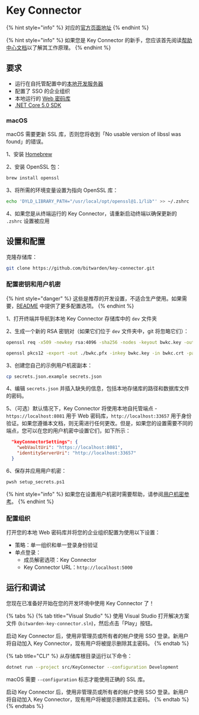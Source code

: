 # Key Connector

{% hint style="info" %}
对应的[官方页面地址](https://contributing.bitwarden.com/getting-started/enterprise/key-connector)
{% endhint %}

{% hint style="info" %}
如果您是 Key Connector 的新手，您应该首先阅读[帮助中心文档](https://help.ppgg.in/login-with-sso/about-key-connector)以了解其工作原理。
{% endhint %}

## 要求 <a href="#requirements" id="requirements"></a>

* 运行在自托管配置中的[本地开发服务器](../server/guide.md)
* 配置了 SSO 的企业组织
* 本地运行的 [Web 密码库](../clients/web-vault/)
* [.NET Core 5.0 SDK](https://www.microsoft.com/net/download/core)

### macOS <a href="#macos" id="macos"></a>

macOS 需要更新 SSL 库，否则您将收到「No usable version of libssl was found」的错误。

1、安装 [Homebrew](https://brew.sh/)

2、安装 OpenSSL 包：

```bash
brew install openssl
```

3、将所需的环境变量设置为指向 OpenSSL 库：

```bash
echo 'DYLD_LIBRARY_PATH="/usr/local/opt/openssl@1.1/lib"' >> ~/.zshrc
```

4、如果您是从终端运行的 Key Connector，请重新启动终端以确保更新的 `.zshrc` 设置被应用

## 设置和配置 <a href="#setup-and-configuration" id="setup-and-configuration"></a>

克隆存储库：

```bash
git clone https://github.com/bitwarden/key-connector.git
```

### 配置密钥和用户机密 <a href="#configure-keys-and-user-secrets" id="configure-keys-and-user-secrets"></a>

{% hint style="danger" %}
这些是推荐的开发设置，不适合生产使用。如果需要，[README](https://github.com/bitwarden/key-connector/blob/master/README.md) 中提供了更多配置选项。
{% endhint %}

1、打开终端并导航到本地 Key Connector 存储库中的 `dev` 文件夹

2、生成一个新的 RSA 密钥对（如果它们位于 `dev` 文件夹中，git 将忽略它们）：

```bash
openssl req -x509 -newkey rsa:4096 -sha256 -nodes -keyout bwkc.key -out bwkc.crt -subj "/CN=Bitwarden Key Connector" -days 36500

openssl pkcs12 -export -out ./bwkc.pfx -inkey bwkc.key -in bwkc.crt -passout pass:{Password}}
```

3、创建您自己的示例用户机密副本：

```bash
cp secrets.json.example secrets.json
```

4、编辑 `secrets.json` 并插入缺失的信息，包括本地存储库的路径和数据库文件的密码。

5、（可选）默认情况下，Key Connector 将使用本地自托管端点 - `https://localhost:8081` 用于 Web 密码库，`http://localhost:33657` 用于身份验证。如果您遵循本文档，则无需进行任何更改。但是，如果您的设置需要不同的端点，您可以在您的用户机密中设置它们，如下所示：

```json
  "keyConnectorSettings": {
    "webVaultUri": "https://localhost:8081",
    "identityServerUri": "http://localhost:33657"
  }
```

6、保存并应用用户机密：

```bash
pwsh setup_secrets.ps1
```

{% hint style="info" %}
如果您在设置用户机密时需要帮助，请参阅[用户机密参考](../server/user-secrets.md)。
{% endhint %}

### 配置组织 <a href="#configure-organization" id="configure-organization"></a>

打开您的本地 Web 密码库并将您的企业组织配置为使用以下设置：

* 策略：单一组织和单一登录身份验证
* 单点登录：
  * 成员解密选项：Key Connector
  * Key Connector URL：`http://localhost:5000`

## 运行和调试 <a href="#running-and-debugging" id="running-and-debugging"></a>

您现在已准备好开始在您的开发环境中使用 Key Connector 了！

{% tabs %}
{% tab title="Visual Studio" %}
使用 Visual Studio 打开解决方案文件 (`bitwarden-key-connector.sln`)，然后点击「Play」按钮。

启动 Key Connector 后，使用非管理员或所有者的帐户使用 SSO 登录。新用户将自动加入 Key Connector，现有用户将被提示删除其主密码。
{% endtab %}

{% tab title="CLI" %}
从存储库根目录运行以下命令：

```bash
dotnet run --project src/KeyConnector --configuration Development
```

macOS 需要 `--configuration` 标志才能使用正确的 SSL 库。

启动 Key Connector 后，使用非管理员或所有者的帐户使用 SSO 登录。新用户将自动加入 Key Connector，现有用户将被提示删除其主密码。
{% endtab %}
{% endtabs %}
